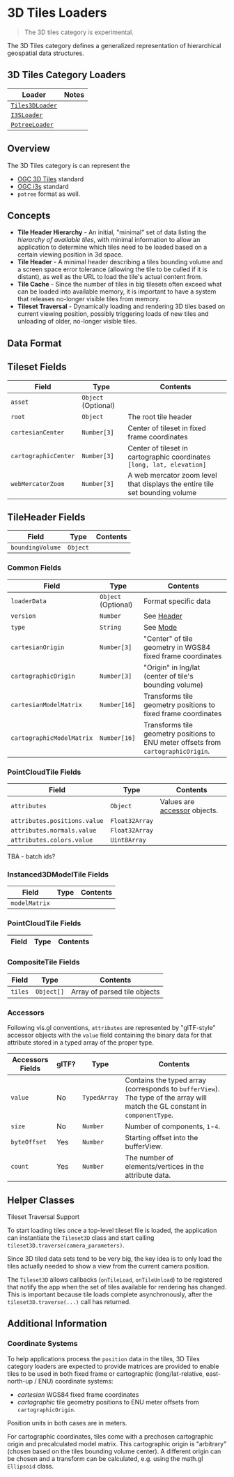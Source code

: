 # 3D Tiles Loaders

> The 3D tiles category is experimental.

The 3D Tiles category defines a generalized representation of hierarchical geospatial data structures.

## 3D Tiles Category Loaders

| Loader                                                            | Notes |
| ----------------------------------------------------------------- | ----- |
| [`Tiles3DLoader`](modules/gltf/docs/api-reference/tiles-3d-loader)    |       |
| [`I3SLoader`](modules/i3s/docs/api-reference/i3s-loader)          |       |
| [`PotreeLoader`](modules/potree/docs/api-reference/potree-loader) |       |

## Overview

The 3D Tiles category is can represent the

- [OGC 3D Tiles](https://www.opengeospatial.org/standards/3DTiles) standard
- [OGC i3s](https://www.opengeospatial.org/standards/i3s) standard
- `potree` format as well.

## Concepts

- **Tile Header Hierarchy** - An initial, "minimal" set of data listing the _hierarchy of available tiles_, with minimal information to allow an application to determine which tiles need to be loaded based on a certain viewing position in 3d space.
- **Tile Header** - A minimal header describing a tiles bounding volume and a screen space error tolerance (allowing the tile to be culled if it is distant), as well as the URL to load the tile's actual content from.
- **Tile Cache** - Since the number of tiles in big tilesets often exceed what can be loaded into available memory, it is important to have a system that releases no-longer visible tiles from memory.
- **Tileset Traversal** - Dynamically loading and rendering 3D tiles based on current viewing position, possibly triggering loads of new tiles and unloading of older, no-longer visible tiles.

## Data Format

## Tileset Fields

| Field                | Type                | Contents                                                                    |
| -------------------- | ------------------- | --------------------------------------------------------------------------- |
| `asset`              | `Object` (Optional) |                                                                             |
| `root`               | `Object`            | The root tile header                                                        |
| `cartesianCenter`    | `Number[3]`         | Center of tileset in fixed frame coordinates                                |
| `cartographicCenter` | `Number[3]`         | Center of tileset in cartographic coordinates `[long, lat, elevation]`      |
| `webMercatorZoom`    | `Number[3]`         | A web mercator zoom level that displays the entire tile set bounding volume |

## TileHeader Fields

| Field            | Type     | Contents |
| ---------------- | -------- | -------- |
| `boundingVolume` | `Object` |          |

### Common Fields

| Field                     | Type                | Contents                                                                           |
| ------------------------- | ------------------- | ---------------------------------------------------------------------------------- |
| `loaderData`              | `Object` (Optional) | Format specific data                                                               |
| `version`                 | `Number`            | See [Header](#header)                                                              |
| `type`                    | `String`            | See [Mode](#mode)                                                                  |
| `cartesianOrigin`         | `Number[3]`         | "Center" of tile geometry in WGS84 fixed frame coordinates                         |
| `cartographicOrigin`      | `Number[3]`         | "Origin" in lng/lat (center of tile's bounding volume)                             |
| `cartesianModelMatrix`    | `Number[16]`        | Transforms tile geometry positions to fixed frame coordinates                      |
| `cartographicModelMatrix` | `Number[16]`        | Transforms tile geometry positions to ENU meter offsets from `cartographicOrigin`. |

### PointCloudTile Fields

| Field                        | Type           | Contents                                  |
| ---------------------------- | -------------- | ----------------------------------------- |
| `attributes`                 | `Object`       | Values are [accessor](#accessor) objects. |
| `attributes.positions.value` | `Float32Array` |                                           |
| `attributes.normals.value`   | `Float32Array` |                                           |
| `attributes.colors.value`    | `Uint8Array`   |                                           |

TBA - batch ids?

### Instanced3DModelTile Fields

| Field         | Type | Contents |
| ------------- | ---- | -------- |
| `modelMatrix` |      |          |

### PointCloudTile Fields

| Field | Type | Contents |
| ----- | ---- | -------- |


### CompositeTile Fields

| Field   | Type       | Contents                     |
| ------- | ---------- | ---------------------------- |
| `tiles` | `Object[]` | Array of parsed tile objects |

### Accessors

Following vis.gl conventions, `attributes` are represented by "glTF-style" accessor objects with the `value` field containing the binary data for that attribute stored in a typed array of the proper type.

| Accessors Fields | glTF? | Type         | Contents                                                                                                                     |
| ---------------- | ----- | ------------ | ---------------------------------------------------------------------------------------------------------------------------- |
| `value`          | No    | `TypedArray` | Contains the typed array (corresponds to `bufferView`). The type of the array will match the GL constant in `componentType`. |
| `size`           | No    | `Number`     | Number of components, `1`-`4`.                                                                                               |
| `byteOffset`     | Yes   | `Number`     | Starting offset into the bufferView.                                                                                         |
| `count`          | Yes   | `Number`     | The number of elements/vertices in the attribute data.                                                                       |

## Helper Classes

Tileset Traversal Support

To start loading tiles once a top-level tileset file is loaded, the application can instantiate the `Tileset3D` class and start calling `tileset3D.traverse(camera_parameters)`.

Since 3D tiled data sets tend to be very big, the key idea is to only load the tiles actually needed to show a view from the current camera position.

The `Tileset3D` allows callbacks (`onTileLoad`, `onTileUnload`) to be registered that notify the app when the set of tiles available for rendering has changed. This is important because tile loads complete asynchronously, after the `tileset3D.traverse(...)` call has returned.

## Additional Information

### Coordinate Systems

To help applications process the `position` data in the tiles, 3D Tiles category loaders are expected to provide matrices are provided to enable tiles to be used in both fixed frame or cartographic (long/lat-relative, east-north-up / ENU) coordinate systems:

- _cartesian_ WGS84 fixed frame coordinates
- _cartographic_ tile geometry positions to ENU meter offsets from `cartographicOrigin`.

Position units in both cases are in meters.

For cartographic coordinates, tiles come with a prechosen cartographic origin and precalculated model matrix. This cartographic origin is "arbitrary" (chosen based on the tiles bounding volume center). A different origin can be chosen and a transform can be calculated, e.g. using the math.gl `Ellipsoid` class.
